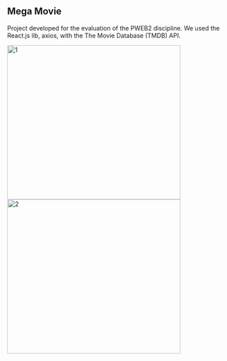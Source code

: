 ## Mega Movie
Project developed for the evaluation of the PWEB2 discipline. We used the React.js lib, axios, with the The Movie Database (TMDB) API.

<a data-flickr-embed="true" href="https://www.flickr.com/photos/197682482@N03/52695348380/in/dateposted-public/" title="1"><img src="https://live.staticflickr.com/65535/52695348380_63064fd126_c.jpg" width="400" height="356" alt="1"></a><a data-flickr-embed="true" href="https://www.flickr.com/photos/197682482@N03/52695201449/in/dateposted-public/" title="2"><img src="https://live.staticflickr.com/65535/52695201449_b7ebf7b3c4_c.jpg" width="400" height="356" alt="2"></a>
